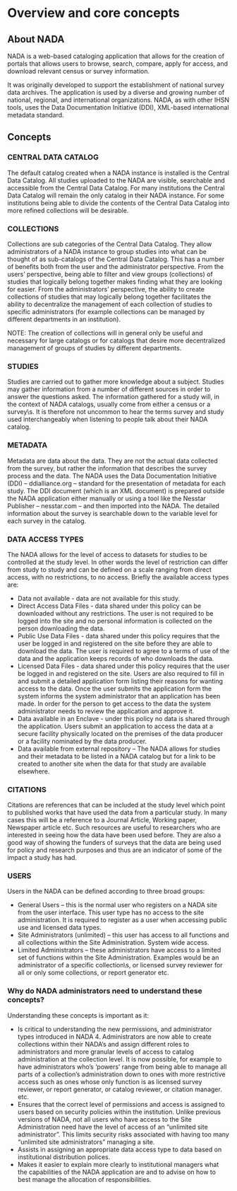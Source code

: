 # Overview and core concepts

## About NADA

NADA is a web-based cataloging application that allows for the creation of portals that allows users to browse, search, compare, apply for access, and download relevant census or survey information.

It was originally developed to support the establishment of national survey data archives. The application is used by a diverse and growing number of national, regional, and international organizations. NADA, as with other IHSN tools, uses the Data Documentation Initiative (DDI), XML-based international metadata standard.

## Concepts

### CENTRAL DATA CATALOG

The default catalog created when a NADA instance is installed is the Central Data Catalog.  All studies uploaded to the NADA are visible, searchable and accessible from the Central Data Catalog. For many institutions the Central Data Catalog will remain the only catalog in their NADA instance. For some institutions being able to divide the contents of the Central Data Catalog into more refined collections will be desirable. 

### COLLECTIONS

Collections are sub categories of the Central Data Catalog. They allow administrators of a NADA instance to group studies into what can be thought of as sub-catalogs of the Central Data Catalog. This has a number of benefits both from the user and the administrator perspective. From the users’ perspective, being able to filter and view groups (collections) of studies that logically belong together makes finding what they are looking for easier. From the administrators’ perspective, the ability to create collections of studies that may logically belong together facilitates the ability to decentralize the management of each collection of studies to specific administrators (for example collections can be managed by different departments in an institution). 

NOTE: The creation of collections will in general only be useful and necessary for large catalogs or for catalogs that desire more decentralized management of groups of studies by different departments.

### STUDIES

Studies are carried out to gather more knowledge about a subject. Studies may gather information from a number of different sources in order to answer the questions asked. The information gathered for a study will, in the context of NADA catalogs, usually come from either a census or a survey\s. It is therefore not uncommon to hear the terms survey and study used interchangeably when listening to people talk about their NADA catalog.

### METADATA

Metadata are data about the data. They are not the actual data collected from the survey, but rather the information that describes the survey process and the data. The NADA uses the Data Documentation Initiative (DDI) – ddialliance.org – standard for the presentation of metadata for each study. The DDI document (which is an XML document) is prepared outside the NADA application either manually or using a tool like the Nesstar Publisher – nesstar.com – and then imported into the NADA. The detailed information about the survey is searchable down to the variable level for each survey in the catalog.

### DATA ACCESS TYPES

The NADA allows for the level of access to datasets for studies to be controlled at the study level. In other words the level of restriction can differ from study to study and can be defined on a scale ranging from direct access, with no restrictions, to no access. Briefly the available access types are: 

* Data not available - data are not available for this study.
* Direct Access Data Files - data shared under this policy can be downloaded without any restrictions. The user is not required to be logged into the site and no personal information is collected on the person downloading the data.
* Public Use Data Files - data shared under this policy requires that the user be logged in and registered on the site before they are able to download the data. The user is required to agree to a terms of use of the data and the application keeps records of who downloads the data.
* Licensed Data Files - data shared under this policy requires that the user be logged in and registered on the site. Users are also required to fill in and submit a detailed application form listing their reasons for wanting access to the data. Once the user submits the application form the system informs the system administrator that an application has been made. In order for the person to get access to the data the system administrator needs to review the application and approve it. 
* Data available in an Enclave - under this policy no data is shared through the application. Users submit an application to access the data at a secure facility physically located on the premises of the data producer or a facility nominated by the data producer.
* Data available from external repository – The NADA allows for studies and their metadata to be listed in a NADA catalog but for a link to be created to another site when the data for that study are available elsewhere.

### CITATIONS

Citations are references that can be included at the study level which point to published works that have used the data from a particular study. In many cases this will be a reference to a Journal Article, Working paper, Newspaper article etc. Such resources are useful to researchers who are interested in seeing how the data have been used before. They are also a good way of showing the funders of surveys that the data are being used for policy and research purposes and thus are an indicator of some of the impact a study has had.

### USERS

Users in the NADA can be defined according to three broad groups:
* General Users – this is the normal user who registers on a NADA site from the user interface. This user type has no access to the site administration. It is required to register as a user when accessing public use and licensed data types.
* Site Administrators (unlimited) – this user has access to all functions and all collections within the Site Administration. System wide access.
* Limited Administrators – these administrators have access to a limited set of functions within the Site Administration. Examples would be an administrator of a specific collection\s, or licensed survey reviewer for all or only some collections, or report generator etc.


### Why do NADA administrators need to understand these concepts?

Understanding these concepts is important as it:

* Is critical to understanding the new permissions, and administrator types introduced in NADA 4. Administrators are now able to create collections within their NADA’s and assign different roles to administrators and more granular levels of access to catalog administration at the collection level. It is now possible, for example to have administrators who’s ‘powers’ range from being able to manage all parts of a collection’s administration down to ones with more restrictive access such as ones whose only function is as licensed survey reviewer, or report generator, or catalog reviewer, or citation manager. etc. 
* Ensures that the correct level of permissions and access is assigned to users based on security policies within the institution. Unlike previous versions of NADA, not all users who have access to the Site Administration need have the level of access of an “unlimited site administrator”. This limits security risks associated with having too many “unlimited site administrators” managing a site.
* Assists in assigning an appropriate data access type to data based on institutional distribution polices. 
* Makes it easier to explain more clearly to institutional managers what the capabilities of the NADA application are and to advise on how to best manage the allocation of responsibilities.



